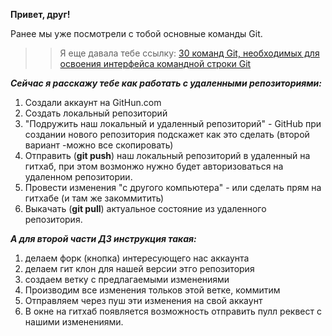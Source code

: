 **Привет, друг!**

Ранее мы уже посмотрели с тобой основные команды Git. 

>>Я еще давала тебе ссылку: [30 команд Git, необходимых для освоения интерфейса командной строки Git](https://habr.com/ru/company/ruvds/blog/599929/ "30 команд гита")

*__Сейчас я расскажу тебе как работать с удаленными репозиториями:__*

1. Создали аккаунт на GitHun.com
2. Создать локальный репозиторий
3. "Подружить наш локальный и удаленный репозиторий" - GitHub при создании нового репозитория подскажет как это сделать (второй вариант  -можно все скопировать)
4. Отправить (**git push**) наш локальный репозиторий в удаленный на гитхаб, при этом возмонжо нужно будет авторизоваться на удаленном репозитории. 
5. Провести изменения "с другого компьютера" - или сделать прям на гитхабе (и там же закоммитить)
6. Выкачать (**git pull**) актуальное состояние из удаленного репозитория.


*__А для второй части ДЗ инструкция такая:__*

1. делаем форк (кнопка) интересующего нас аккаунта
2. делаем гит клон для нашей версии этго репозитория
3. создаем ветку с предлагаемыми изменениями
4. Производим все изменения тольков  этой ветке, коммитим
5. Отправляем через пуш эти изменения на свой аккаунт
6. В окне на гитхаб появляется возможность отправить пулл реквест с нашими изменениями.
